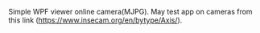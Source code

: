 Simple WPF viewer online camera(MJPG).
May test app on cameras from this link (https://www.insecam.org/en/bytype/Axis/).

